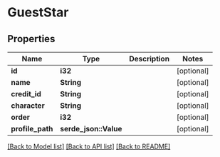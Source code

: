 # GuestStar

## Properties

Name | Type | Description | Notes
------------ | ------------- | ------------- | -------------
**id** | **i32** |  | [optional] 
**name** | **String** |  | [optional] 
**credit_id** | **String** |  | [optional] 
**character** | **String** |  | [optional] 
**order** | **i32** |  | [optional] 
**profile_path** | **serde_json::Value** |  | [optional]

[[Back to Model list]](../README.md#documentation-for-models) [[Back to API list]](../README.md#documentation-for-api-endpoints) [[Back to README]](../README.md)

